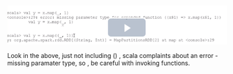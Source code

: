 ![](/assets/notes1.png)

Look in the above, just not including \(\) , scala complaints about an error - missing paramater type, so , be careful with invoking functions.

